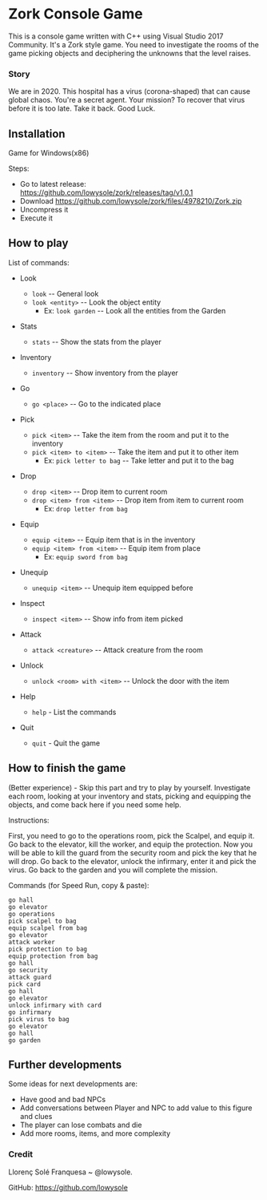 # Zork Console Game

This is a console game written with C++ using Visual Studio 2017 Community.
It's a Zork style game. You need to investigate the rooms of the game picking objects and deciphering the unknowns that the level raises.

### Story
We are in 2020. This hospital has a virus (corona-shaped) that can cause global chaos. You're a secret agent. Your mission? To recover that virus before it is too late. Take it back. Good Luck.


##  Installation

Game for Windows(x86)

Steps:
- Go to latest release: https://github.com/lowysole/zork/releases/tag/v1.0.1
- Download https://github.com/lowysole/zork/files/4978210/Zork.zip
- Uncompress it
- Execute it

## How to play

List of commands:

 -  Look
	 - `look`   --  General look
	 - `look <entity>`  --  Look the object entity
		 - Ex: `look garden`  -- Look all the entities from the Garden
 -  Stats
	 -  `stats` -- Show the stats from the player
 - Inventory
	 -  `inventory` -- Show inventory from the player
 - Go
	 - `go <place>` -- Go to the indicated place
 - Pick
	 - `pick <item>` -- Take the item from the room and put it to the inventory
	  - `pick <item> to <item>` -- Take the item and put it to other item
		  - Ex: `pick letter to bag` -- Take letter and put it to the bag
 - Drop
	 -  `drop <item>` --  Drop item to current room
	 - `drop <item> from <item>` --  Drop item from item to current room
		 - Ex: `drop letter from bag` 
 - Equip
	 -  `equip <item>` --  Equip item that is in the inventory
	 - `equip <item> from <item>` -- Equip item from place
		 - Ex: `equip sword from bag`  

 - Unequip
  	 - `unequip <item>` -- Unequip item equipped before
 - Inspect
  	 - `inspect <item>` -- Show info from item picked
 - Attack
	 - `attack <creature>` -- Attack creature from the room
 - Unlock
  	 - `unlock <room> with <item>` -- Unlock the door with the item
 - Help
	 - `help` - List the commands
 - Quit
	 - `quit` - Quit the game
	 
## How to finish the game

(Better experience) - Skip this part and try to play by yourself. Investigate each room, looking at your inventory and stats, picking and equipping the objects, and come back here if you need some help.

Instructions:

First, you need to go to the operations room, pick the Scalpel, and equip it. Go back to the elevator, kill the worker, and equip the protection. Now you will be able to kill the guard from the security room and pick the key that he will drop. Go back to the elevator, unlock the infirmary, enter it and pick the virus. Go back to the garden and you will complete the mission.

Commands (for Speed Run, copy & paste):

```
go hall
go elevator
go operations
pick scalpel to bag
equip scalpel from bag
go elevator
attack worker
pick protection to bag
equip protection from bag
go hall
go security
attack guard
pick card
go hall
go elevator
unlock infirmary with card
go infirmary
pick virus to bag
go elevator
go hall
go garden
```

## Further developments
Some ideas for next developments are:
  - Have good and bad NPCs
  - Add conversations between Player and NPC to add value to this figure and clues
  - The player can lose combats and die
  - Add more rooms, items, and more complexity
  
  
### Credit
Llorenç Solé Franquesa ~ @lowysole.

GitHub: https://github.com/lowysole
